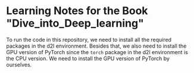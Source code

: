 # Learning Notes for the Book "Dive_into_Deep_learning"

To run the code in this repository, we need to install all the required packages in the d2l environment. Besides that, we also need to install the GPU version of PyTorch since the `torch` package in the d2l environment is the CPU version. We need to install the GPU version of PyTorch by ourselves.
